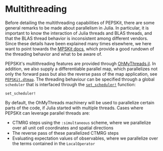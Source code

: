 # Multithreading

Before detailing the multithreading capabilities of PEPSKit, there are some general remarks to be made about parallelism in Julia.
In particular, it is important to know the interaction of Julia threads and BLAS threads, and that the BLAS thread behavior is inconsistent among different vendors.
Since these details have been explained many times elsewhere, we here want to point towards the [MPSKit docs](https://quantumkithub.github.io/MPSKit.jl/stable/man/parallelism/), which provide a good rundown of the threading behavior and what to be aware of.

PEPSKit's multithreading features are provided through [OhMyThreads.jl](https://juliafolds2.github.io/OhMyThreads.jl/stable/).
In addition, we also supply a differentiable parallel map, which parallelizes not only the forward pass but also the reverse pass of the map application, see [`PEPSKit.dtmap`](@ref).
The threading behaviour can be specified through a global `scheduler` that is interfaced through the [`set_scheduler!`](@ref) function:

```@docs
set_scheduler!
```

By default, the OhMyThreads machinery will be used to parallelize certain parts of the code, if Julia started with multiple threads. Cases where PEPSKit can leverage parallel threads are:

- CTMRG steps using the `:simultaneous` scheme, where we parallelize over all unit cell coordinates and spatial directions
- The reverse pass of these parallelized CTMRG steps
- Evaluating expectation values of observables, where we parallelize over the terms contained in the `LocalOperator`
